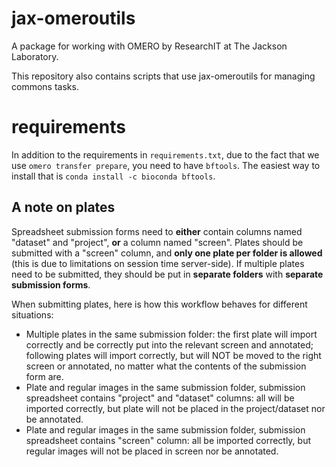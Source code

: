 # jax-omeroutils

A package for working with OMERO by ResearchIT at The Jackson Laboratory.

This repository also contains scripts that use jax-omeroutils for managing commons tasks.

# requirements

In addition to the requirements in `requirements.txt`, due to the fact that we use `omero transfer prepare`,
you need to have `bftools`. The easiest way to install that is `conda install -c bioconda bftools`.


## A note on plates

Spreadsheet submission forms need to **either** contain columns named "dataset" and "project", **or** a column named "screen". Plates should be submitted with a "screen" column, and **only one plate per folder is allowed** (this is due to limitations on session time server-side). If multiple plates need to be submitted, they should be put in **separate folders** with **separate submission forms**.

When submitting plates, here is how this workflow behaves for different situations:

- Multiple plates in the same submission folder: the first plate will import correctly and be correctly put into the relevant screen and annotated; following plates will import correctly, but will NOT be moved to the right screen or annotated, no matter what the contents of the submission form are.
- Plate and regular images in the same submission folder, submission spreadsheet contains "project" and "dataset" columns: all will be imported correctly, but plate will not be placed in the project/dataset nor be annotated.
- Plate and regular images in the same submission folder, submission spreadsheet contains "screen" column: all be imported correctly, but regular images will not be placed in screen nor be annotated.
